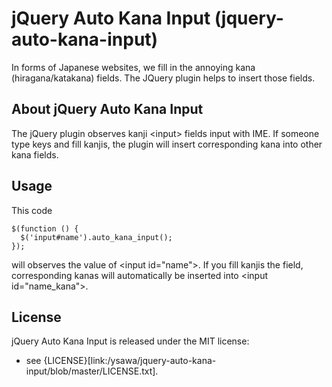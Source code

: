 # jQuery Auto Kana Input (jquery-auto-kana-input)

In forms of Japanese websites, we fill in the annoying kana (hiragana/katakana) fields.
The JQuery plugin helps to insert those fields.

## About jQuery Auto Kana Input

The jQuery plugin observes kanji \<input\> fields input with IME. If someone type keys and fill kanjis, the plugin will insert corresponding kana into other kana fields.

## Usage

This code

    $(function () {
      $('input#name').auto_kana_input();
    });

will observes the value of \<input id="name"\>. If you fill kanjis the field, corresponding kanas will automatically be inserted into \<input id="name_kana"\>.

## License

jQuery Auto Kana Input is released under the MIT license:

* see {LICENSE}[link:/ysawa/jquery-auto-kana-input/blob/master/LICENSE.txt].
